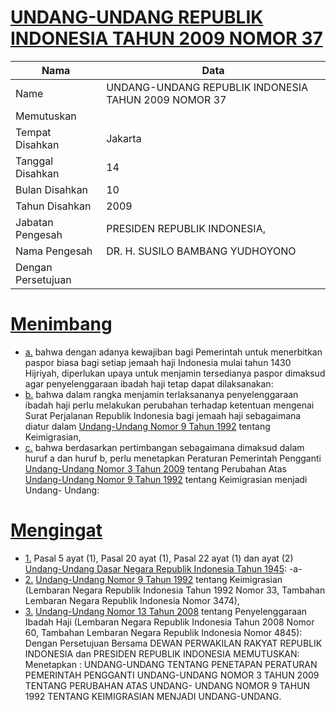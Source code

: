 # [UNDANG-UNDANG REPUBLIK INDONESIA TAHUN 2009 NOMOR 37](http://example.org/legal/document/uu/2009/37)

| Nama | Data |
| ------ | ----- |
|Name|UNDANG-UNDANG REPUBLIK INDONESIA TAHUN 2009 NOMOR 37|
|Memutuskan||
|Tempat Disahkan|Jakarta|
|Tanggal Disahkan|14|
|Bulan Disahkan|10|
|Tahun Disahkan|2009|
|Jabatan Pengesah|PRESIDEN REPUBLIK INDONESIA,|
|Nama Pengesah|DR. H. SUSILO BAMBANG YUDHOYONO|
|Dengan Persetujuan||
# [Menimbang](http://example.org/legal/document/uu/2009/37/menimbang)

* [a.](http://example.org/legal/document/uu/2009/37/menimbang/point/a) bahwa dengan adanya kewajiban bagi Pemerintah untuk menerbitkan paspor biasa bagi setiap jemaah haji Indonesia mulai tahun 1430 Hijriyah, diperlukan upaya untuk menjamin tersedianya paspor dimaksud agar penyelenggaraan ibadah haji tetap dapat dilaksanakan:
* [b.](http://example.org/legal/document/uu/2009/37/menimbang/point/b) bahwa dalam rangka menjamin terlaksananya penyelenggaraan ibadah haji perlu melakukan perubahan terhadap ketentuan mengenai Surat Perjalanan Republik Indonesia bagi jemaah haji sebagaimana diatur dalam [Undang-Undang Nomor 9 Tahun 1992](http://example.org/legal/document/uu/1992/9) tentang Keimigrasian,
* [c.](http://example.org/legal/document/uu/2009/37/menimbang/point/c) bahwa berdasarkan pertimbangan sebagaimana dimaksud dalam huruf a dan huruf b, perlu menetapkan Peraturan Pemerintah Pengganti [Undang-Undang Nomor 3 Tahun 2009](http://example.org/legal/document/uu/2009/3) tentang Perubahan Atas [Undang-Undang Nomor 9 Tahun 1992](http://example.org/legal/document/uu/1992/9) tentang Keimigrasian menjadi Undang- Undang:
# [Mengingat](http://example.org/legal/document/uu/2009/37/mengingat)

* [1.](http://example.org/legal/document/uu/2009/37/mengingat/point/0001) Pasal 5 ayat (1), Pasal 20 ayat (1), Pasal 22 ayat (1) dan ayat (2) [Undang-Undang Dasar Negara Republik Indonesia Tahun 1945](http://example.org/legal/document/uu): -a-
* [2.](http://example.org/legal/document/uu/2009/37/mengingat/point/0002) [Undang-Undang Nomor 9 Tahun 1992](http://example.org/legal/document/uu/1992/9) tentang Keimigrasian (Lembaran Negara Republik Indonesia Tahun 1992 Nomor 33, Tambahan Lembaran Negara Republik Indonesia Nomor 3474),
* [3.](http://example.org/legal/document/uu/2009/37/mengingat/point/0003) [Undang-Undang Nomor 13 Tahun 2008](http://example.org/legal/document/uu/2008/13) tentang Penyelenggaraan Ibadah Haji (Lembaran Negara Republik Indonesia Tahun 2008 Nomor 60, Tambahan Lembaran Negara Republik Indonesia Nomor 4845): Dengan Persetujuan Bersama DEWAN PERWAKILAN RAKYAT REPUBLIK INDONESIA dan PRESIDEN REPUBLIK INDONESIA MEMUTUSKAN: Menetapkan : UNDANG-UNDANG TENTANG PENETAPAN PERATURAN PEMERINTAH PENGGANTI UNDANG-UNDANG NOMOR 3 TAHUN 2009 TENTANG PERUBAHAN ATAS UNDANG- UNDANG NOMOR 9 TAHUN 1992 TENTANG KEIMIGRASIAN MENJADI UNDANG-UNDANG.